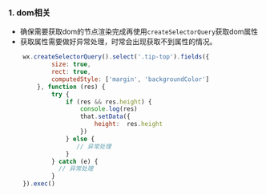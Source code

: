 ### 1. dom相关
- 确保需要获取dom的节点渲染完成再使用```createSelectorQuery```获取dom属性
- 获取属性需要做好异常处理，时常会出现获取不到属性的情况。
```javascript
    wx.createSelectorQuery().select('.tip-top').fields({
            size: true,
            rect: true,
            computedStyle: ['margin', 'backgroundColor']
        }, function (res) {
            try {
                if (res && res.height) {
                    console.log(res)
                    that.setData({
                        height:  res.height
                    })
                } else {
                   // 异常处理
                }
            } catch (e) {
              // 异常处理
            }
    }).exec()
```